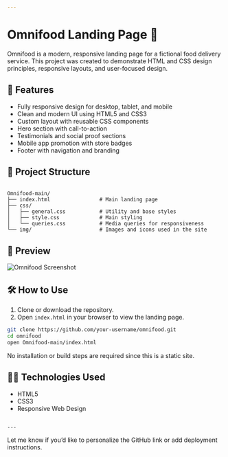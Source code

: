 ```yaml
---

```
# Omnifood Landing Page 🌱

Omnifood is a modern, responsive landing page for a fictional food delivery service. This project was created to demonstrate HTML and CSS design principles, responsive layouts, and user-focused design.

## 🚀 Features

- Fully responsive design for desktop, tablet, and mobile  
- Clean and modern UI using HTML5 and CSS3  
- Custom layout with reusable CSS components  
- Hero section with call-to-action  
- Testimonials and social proof sections  
- Mobile app promotion with store badges  
- Footer with navigation and branding  

## 📁 Project Structure

```

Omnifood-main/
├── index.html                # Main landing page
├── css/
│   ├── general.css           # Utility and base styles
│   ├── style.css             # Main styling
│   └── queries.css           # Media queries for responsiveness
└── img/                      # Images and icons used in the site

````

## 📸 Preview

![Omnifood Screenshot](img/hero.png)

## 🛠️ How to Use

1. Clone or download the repository.  
2. Open `index.html` in your browser to view the landing page.

```bash
git clone https://github.com/your-username/omnifood.git
cd omnifood
open Omnifood-main/index.html
````

No installation or build steps are required since this is a static site.

## 🧑‍💻 Technologies Used

* HTML5
* CSS3
* Responsive Web Design



```

---
```


Let me know if you’d like to personalize the GitHub link or add deployment instructions.
```
